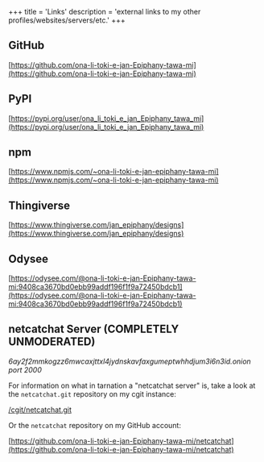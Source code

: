 +++
title = 'Links'
description = 'external links to my other profiles/websites/servers/etc.'
+++

## GitHub

[https://github.com/ona-li-toki-e-jan-Epiphany-tawa-mi](https://github.com/ona-li-toki-e-jan-Epiphany-tawa-mi)

## PyPI

[https://pypi.org/user/ona_li_toki_e_jan_Epiphany_tawa_mi](https://pypi.org/user/ona_li_toki_e_jan_Epiphany_tawa_mi)

## npm

[https://www.npmjs.com/~ona-li-toki-e-jan-epiphany-tawa-mi](https://www.npmjs.com/~ona-li-toki-e-jan-epiphany-tawa-mi)

## Thingiverse

[https://www.thingiverse.com/jan_epiphany/designs](https://www.thingiverse.com/jan_epiphany/designs)

## Odysee

[https://odysee.com/@ona-li-toki-e-jan-Epiphany-tawa-mi:9408ca3670bd0ebb99addf196f1f9a72450bdcb1](https://odysee.com/@ona-li-toki-e-jan-Epiphany-tawa-mi:9408ca3670bd0ebb99addf196f1f9a72450bdcb1)

## netcatchat Server (COMPLETELY UNMODERATED)

*6ay2f2mmkogzz6mwcaxjttxl4jydnskavfaxgumeptwhhdjum3i6n3id.onion port 2000*

For information on what in tarnation a "netcatchat server" is, take a look at
the `netcatchat.git` repository on my cgit instance:

[/cgit/netcatchat.git](/cgit/netcatchat.git)

Or the `netcatchat` repository on my GitHub account:

[https://github.com/ona-li-toki-e-jan-Epiphany-tawa-mi/netcatchat](https://github.com/ona-li-toki-e-jan-Epiphany-tawa-mi/netcatchat)
